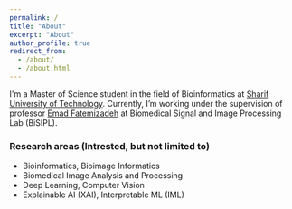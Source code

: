 ```yaml
---
permalink: /
title: "About"
excerpt: "About"
author_profile: true
redirect_from:
  - /about/
  - /about.html
---
```



I'm a Master of Science student in the field of Bioinformatics at [Sharif University of Technology](https://en.sharif.edu/). Currently, I’m working under the supervision of professor [Emad Fatemizadeh](https://ee.sharif.edu/~fatemizadeh/) at Biomedical Signal and Image Processing Lab (BiSIPL).


### Research areas (Intrested, but not limited to)

* Bioinformatics, Bioimage Informatics
* Biomedical Image Analysis and Processing
* Deep Learning, Computer Vision
* Explainable AI (XAI), Interpretable ML (IML)
